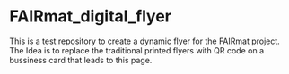 # FAIRmat_digital_flyer
This is a test repository to create a dynamic flyer for the FAIRmat project. The Idea is to replace the traditional printed flyers with QR code on a bussiness card that leads to this page.
